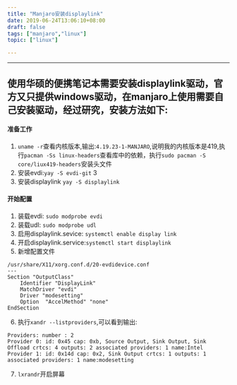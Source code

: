 ```yaml
---
title: "Manjaro安装displaylink"
date: 2019-06-24T13:06:10+08:00
draft: false
tags: ["manjaro","linux"]
topic: ["linux"]

---
```


---
使用华硕的便携笔记本需要安装displaylink驱动，官方又只提供windows驱动，在manjaro上使用需要自己安装驱动，经过研究，安装方法如下:
---

#### 准备工作
1. `uname -r`查看内核版本,输出:```4.19.23-1-MANJARO```,说明我的内核版本是419,执行`pacman -Ss linux-headers`查看库中的依赖，执行`sudo pacman -S core/liux419-headers`安装头文件
2. 安装evdi:`yay -S evdi-git`	3
3. 安装displaylink `yay -S displaylink`

#### 开始配置
1. 装载evdi: `sudo modprobe evdi`
2. 装载udl: `sudo modprobe udl`
3. 启用displaylink.sevice: `systemctl enable display link`
4. 开启displaylink.service:`systemctl start displaylink`
5. 新增配置文件

```
/usr/share/X11/xorg.conf.d/20-evdidevice.conf
---
Section "OutputClass"
	Identifier "DisplayLink"
	MatchDriver "evdi"
	Driver "modesetting"
	Option  "AccelMethod" "none"
EndSection
```
	 
6. 执行`xandr --listproviders`,可以看到输出:
```
Providers: number : 2
Provider 0: id: 0x45 cap: 0xb, Source Output, Sink Output, Sink Offload crtcs: 4 outputs: 2 associated providers: 1 name:Intel 
Provider 1: id: 0x14d cap: 0x2, Sink Output crtcs: 1 outputs: 1 associated providers: 1 name:modesetting
```
7. `lxrandr`开启屏幕
